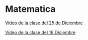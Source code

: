 # Matematica


[Video de la clase del 25 de Diciembre](https://www.youtube.com/watch?v=Gup0yKlm7TQ)

[Video de la clase del 16 Diciembre](https://www.youtube.com/watch?v=F59DcDHForc)